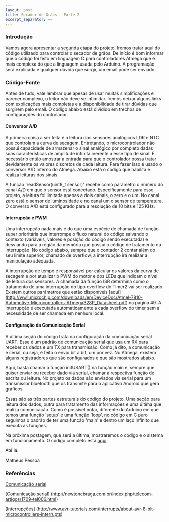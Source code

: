 ```yaml
---
layout: post
title: Secador de Grãos - Parte 2
excerpt_separator: ==
---
```


### Introdução

Vamos agora apresentar a segunda etapa do projeto. Iremos tratar aqui do código utilizado para controlar o secador de grãos. De início é bom informar que o código foi feito em linguagem C para controladores Atmega que é mais complexa do que a linguagem usada pelo Arduino. A programação será explicada e qualquer dúvida que surgir, um email pode ser enviado. 

<!--break-->

### Código-Fonte

Antes de tudo, vale lembrar que apesar de usar muitas simplificações e parecer complexo, o leitor não deve se intimidar. Iremos deixar alguns links com explicações mais completas e a disponibilidade de tirar dúvidas que surgirem pelo email. O código abaixo está dividido em trechos de configurações do controlador.

#### Conversor A/D

A primeira coisa a ser feita é a leitura dos sensores analógicos LDR e NTC que controlam a curva de secagem. Entretando, o microcontrolador não possui capacidade de armazenar o sinal analógico por completo dadas suas características de amplitude infinita inerente a esse tipo de sinal. É necessário então amostrar a entrada para que o controlador possa tratar devidamente os valores discretos de cada leitura. Para fazer isso é usado o conversor A/D interno do Atmega. Abaixo está o código que habilita e realiza leituras dos sinais.

<script src="https://gist.github.com/matheus-pessoa16/8b4f29d28510bd5ae49d6b3c0ac9cb7d.js"></script>

A função 'readSensor(uint8_t sensor)' recebe como parâmetro o número do canal A/D em que o sensor está conectado. Especificamente para esse projeto, a leitura foi limitada apenas a dois canais, o zero e o um.
No canal zero está o sensor de luminosidade e no canal um o sensor de temperatura. O converso A/D está configurado para a resolução de 10 bits e 125 KHz. 

#### Interrupção e PWM

Uma interrupção nada mais é do que uma espécie de chamada de função super prioritária que interrompe o fluxo natural do código salvando o contexto (variáveis, valores e posição do código sendo executada) e desviando para a região da memória que possui o código de tratamento da interrupção. No código abaixo, sempre que o contador 2 contar além do seu limite superior, chamado de overflow, a interrupção irá realizar a manipulação adequada. 

<script src="https://gist.github.com/matheus-pessoa16/439a40e078cf3137afd9be4a49c84cbb.js"></script>

A interrupção de tempo é responsável por calcular os valores da curva de secagem e por atualizar p PWM do motor e dos LEDs que indicam o nível de leitura dos sensores. A chamada da função ISR determina como o tratamento de uma interrupção do tipo overflow do Timer2 vai ser realizado. Existem outros parâmetros que estão disponíveis [aqui] (http://ww1.microchip.com/downloads/en/DeviceDoc/Atmel-7810-Automotive-Microcontrollers-ATmega328P_Datasheet.pdf) na página 49. A interrupção é executada automaticamente a cada overflow do timer sem a necessidade de ser chamada em nenhum local.

#### Configuração da Comunicação Serial

A última seção do código trata da configuração da comunicação serial UART. Esse é um padrão de comunicação serial que usa um RX para receber os dados e um TX para transmissão. Como já dito, a comunicação é serial, ou seja, é feito o envio bit a bit, um por vez. No Atmega, existem alguns registradores que são configurados e que são mostrados abaixo.

<script src="https://gist.github.com/matheus-pessoa16/3461660aeb93bf2aabf395b47dd83a07.js"></script>

Aqui, basta chamar a função initUSART() na função main e, sempre que quiser enviar ou receber dado via serial, chamar a respectiva função de escrita ou leitura. No projeto os dados são enviados via serial para um transmissor bluetooth que os transmite para o aplicativo Android que gera gráficos.

Essas são as três partes estruturais do código do projeto. Uma seção para leitura dos dados, outra para tratamento das informações e uma última que realiza comunicação. Como é possível notar, diferente do Arduino em que temos uma função 'setup' e uma função 'loop', no código em C puro seguimos o padrão de ter uma função 'main' e dentro um laço infinito que executa as funções.

Na próxima postagem, que será a última, mostraremos o código e o sistema em funcionamento. 
O código completo está [aqui](https://github.com/matheus-pessoa16/Sistemas-Embarcados/blob/master/Arduino/Secador%20de%20Gr%C3%A3os/secador_graos.c).



Até lá.

Matheus Pessoa


### Referências

[Comunicação serial](https://www.robocore.net/tutoriais/comparacao-entre-protocolos-de-comunicacao-serial.html)

[Comunicação serial] (http://newtoncbraga.com.br/index.php/telecom-artigos/1709-tel006.html)

[Interrupções] (http://www.avr-tutorials.com/interrupts/about-avr-8-bit-microcontrollers-interrupts)